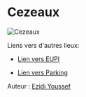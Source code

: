 # Cezeaux


![Cezeaux](https://gamae.fr/wp-content/uploads/2022/05/945px-Centre_INRAE_de_Clermont-Ferrand.jpg)

Liens vers d'autres lieux:

- [Lien vers EUPI](eupi.md)

- [Lien vers Parking](parking.md)

Auteur : [Ezidi Youssef](https://github.com/youssefezidi1)
